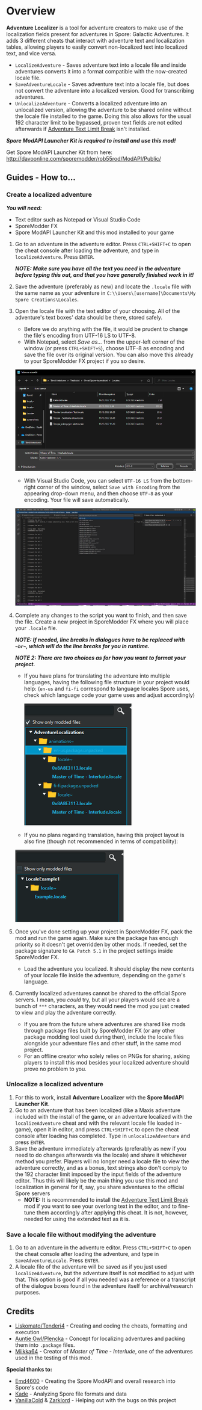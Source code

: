 # Overview
**Adventure Localizer** is a tool for adventure creators to make use of the localization fields present for adventures in Spore: Galactic Adventures. It adds 3 different cheats that interact with adventure text and localization tables, allowing players to easily convert non-localized text into localized text, and vice versa.
* `LocalizeAdventure` - Saves adventure text into a locale file and inside adventures converts it into a format compatible with the now-created locale file. 
* `SaveAdventureLocale` - Saves adventure text into a locale file, but does not convert the adventure into a localized version. Good for transcribing adventures.
* `UnlocalizeAdventure` - Converts a localized adventure into an unlocalized version, allowing the adventure to be shared online without the locale file installed to the game. Doing this also allows for the usual 192 character limit to be bypassed, proven text fields are not edited afterwards if [Adventure Text Limit Break](https://github.com/Liskomato/Spore-AdventureTextLimitBreak) isn't installed.

***Spore ModAPI Launcher Kit is required to install and use this mod!***

Get Spore ModAPI Launcher Kit from here: http://davoonline.com/sporemodder/rob55rod/ModAPI/Public/

## Guides - How to...
### Create a localized adventure
***You will need:***
 * Text editor such as Notepad or Visual Studio Code
 * SporeModder FX
 * Spore ModAPI Launcher Kit and this mod installed to your game
1. Go to an adventure in the adventure editor. Press `CTRL+SHIFT+C` to open the cheat console after loading the adventure, and type in `localizeAdventure`. Press `ENTER`.

    ***NOTE: Make sure you have all the text you need in the adventure before typing this out, and that you have generally finished work in it!*** 
2. Save the adventure (preferably as new) and locate the `.locale` file with the same name as your adventure in `C:\\Users\[username]\Documents\My Spore Creations\Locales`.
3. Open the locale file with the text editor of your choosing. All of the adventure's text boxes' data should be there, stored safely.
   * Before we do anything with the file, it would be prudent to change the file's encoding from UTF-16 LS to UTF-8.
   * With Notepad, select *Save as...* from the upper-left corner of the window (or press `CTRL+SHIFT+S`), choose UTF-8 as encoding and save the file over its original version. You can also move this already to your SporeModder FX project if you so desire. 

    ![](SaveAsPromptLocale.png)

   * With Visual Studio Code, you can select `UTF-16 LS` from the bottom-right corner of the window, select `Save with Encoding` from the appearing drop-down menu, and then choose `UTF-8` as your encoding. Your file will save automatically.

    ![](VSCodeChangeEncoding.png)

4. Complete any changes to the script you want to finish, and then save the file. Create a new project in SporeModder FX where you will place your `.locale` file.
 
    ***NOTE: If needed, line breaks in dialogues have to be replaced with `~br~`, which will do the line breaks for you in runtime.***
    
    ***NOTE 2: There are two choices as for how you want to format your project.***
    * If you have plans for translating the adventure into multiple languages, having the following file structure in your project would help:
        (`en-us` and `fi-fi` correspond to language locales Spore uses, check which language code your game uses and adjust accordingly)

        ![](MultilingualAdventureProject.png)

    * If you no plans regarding translation, having this project layout is also fine (though not recommended in terms of compatibility):

    ![](OldschoolLocale.png)

5. Once you've done setting up your project in SporeModder FX, pack the mod and run the game again. Make sure the package has enough priority so it doesn't get overridden by other mods. If needed, set the package signature to `GA Patch 5.1` in the project settings inside SporeModder FX. 
    * Load the adventure you localized. It should display the new contents of your locale file inside the adventure, depending on the game's language.
6. Currently localized adventures cannot be shared to the official Spore servers. I mean, you *could* try, but all your players would see are a bunch of `***` characters, as they would need the mod you just created to view and play the adventure correctly.
    * If you are from the future where adventures are shared like mods through package files built by SporeModder FX (or any other package modding tool used during then), include the locale files alongside your adventure files and other stuff, in the same mod project.
    * For an offline creator who solely relies on PNGs for sharing, asking players to install this mod besides your localized adventure should prove no problem to you.

### Unlocalize a localized adventure
1. For this to work, install **Adventure Localizer** with the **Spore ModAPI Launcher Kit**.
2. Go to an adventure that has been localized (like a Maxis adventure included with the install of the game, or an adventure localized with the ``localizeAdventure`` cheat and with the relevant locale file loaded in-game), open it in editor, and press `CTRL+SHIFT+C` to open the cheat console after loading has completed. Type in ``unlocalizeAdventure`` and press ``ENTER``.
3. Save the adventure immediately afterwards (preferably as new if you need to do changes afterwards via the locale) and share it whichever method you prefer. Players will no longer need a locale file to view the adventure correctly, and as a bonus, text strings also don't comply to the 192 character limit imposed by the input fields of the adventure editor. Thus this will likely be the main thing you use this mod and localization in general for if, say, you share adventures to the official Spore servers
    * **NOTE:** It is recommended to install the [Adventure Text Limit Break](https://github.com/Liskomato/Spore-AdventureTextLimitBreak) mod if you want to see your overlong text in the editor, and to fine-tune them accordingly after applying this cheat. It is not, however, needed for using the extended text as it is.

### Save a locale file without modifying the adventure
1. Go to an adventure in the adventure editor. Press `CTRL+SHIFT+C` to open the cheat console after loading the adventure, and type in `SaveAdventureLocale`. Press `ENTER`.
2. A locale file of the adventure will be saved as if you just used ``localizeAdventure``, but the adventure itself is not modified to adjust with that. This option is good if all you needed was a reference or a transcript of the dialogue boxes found in the adventure itself for archival/research purposes.

## Credits
* [Liskomato/Tenderi4](https://github.com/Tenderi4) - Creating and coding the cheats, formatting and execution
* [Auntie Owl/Plencka](https://github.com/plencka) - Concept for localizing adventures and packing them into `.package` files.
* [Miikka64](http://www.spore.com/view/myspore/Miikka64) - Creator of *Master of Time - Interlude*, one of the adventures used in the testing of this mod.

**Special thanks to:**
* [Emd4600](https://github.com/emd4600) - Creating the Spore ModAPI and overall research into Spore's code
* [Kade](https://github.com/Spore-Community) - Analyzing Spore file formats and data
* [VanillaCold](https://github.com/VanillaCold) & [Zarklord](https://github.com/Zarklord) - Helping out with the bugs on this project
